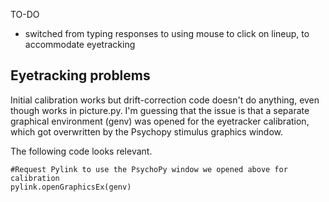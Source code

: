 
TO-DO

* switched from typing responses to using mouse to click on lineup, to accommodate eyetracking

## Eyetracking problems

Initial calibration works but drift-correction code doesn't do anything, even though works in picture.py.
I'm guessing that the issue is that a separate graphical environment (genv) was opened for the eyetracker calibration, which got overwritten by the Psychopy stimulus graphics window.

The following code looks relevant.

````
#Request Pylink to use the PsychoPy window we opened above for calibration
pylink.openGraphicsEx(genv)
````

